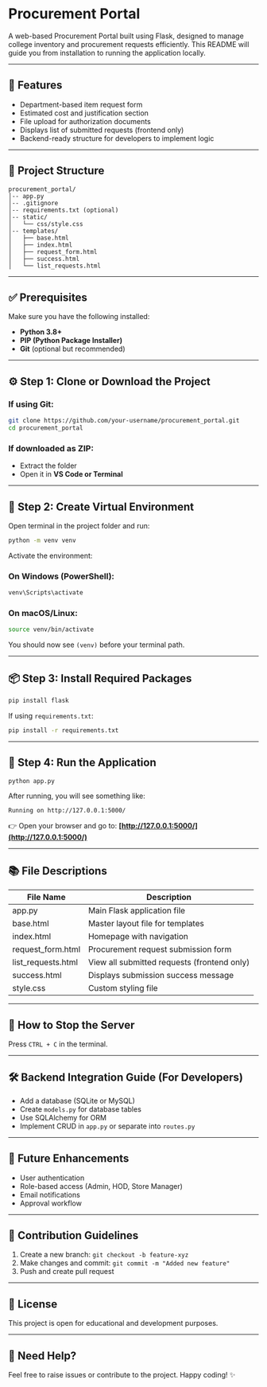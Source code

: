 # Procurement Portal

A web-based Procurement Portal built using Flask, designed to manage college inventory and procurement requests efficiently. This README will guide you from installation to running the application locally.

---

## 🚀 Features

* Department-based item request form
* Estimated cost and justification section
* File upload for authorization documents
* Displays list of submitted requests (frontend only)
* Backend-ready structure for developers to implement logic

---

## 📂 Project Structure

```
procurement_portal/
│-- app.py
│-- .gitignore
│-- requirements.txt (optional)
│-- static/
│   └── css/style.css
│-- templates/
│   ├── base.html
│   ├── index.html
│   ├── request_form.html
│   ├── success.html
│   └── list_requests.html
```

---

## ✅ Prerequisites

Make sure you have the following installed:

* **Python 3.8+**
* **PIP (Python Package Installer)**
* **Git** (optional but recommended)

---

## ⚙️ Step 1: Clone or Download the Project

### If using Git:

```bash
git clone https://github.com/your-username/procurement_portal.git
cd procurement_portal
```

### If downloaded as ZIP:

* Extract the folder
* Open it in **VS Code or Terminal**

---

## 🔧 Step 2: Create Virtual Environment

Open terminal in the project folder and run:

```bash
python -m venv venv
```

Activate the environment:

### On Windows (PowerShell):

```bash
venv\Scripts\activate
```

### On macOS/Linux:

```bash
source venv/bin/activate
```

You should now see `(venv)` before your terminal path.

---

## 📦 Step 3: Install Required Packages

```bash
pip install flask
```

If using `requirements.txt`:

```bash
pip install -r requirements.txt
```

---

## 🏃 Step 4: Run the Application

```bash
python app.py
```

After running, you will see something like:

```
Running on http://127.0.0.1:5000/
```

👉 Open your browser and go to: **[http://127.0.0.1:5000/](http://127.0.0.1:5000/)**

---

## 📚 File Descriptions

| File Name          | Description                                 |
| ------------------ | ------------------------------------------- |
| app.py             | Main Flask application file                 |
| base.html          | Master layout file for templates            |
| index.html         | Homepage with navigation                    |
| request_form.html  | Procurement request submission form         |
| list_requests.html | View all submitted requests (frontend only) |
| success.html       | Displays submission success message         |
| style.css          | Custom styling file                         |

---

## 🔄 How to Stop the Server

Press `CTRL + C` in the terminal.

---

## 🛠 Backend Integration Guide (For Developers)

* Add a database (SQLite or MySQL)
* Create `models.py` for database tables
* Use SQLAlchemy for ORM
* Implement CRUD in `app.py` or separate into `routes.py`

---

## 📌 Future Enhancements

* User authentication
* Role-based access (Admin, HOD, Store Manager)
* Email notifications
* Approval workflow

---

## 🤝 Contribution Guidelines

1. Create a new branch: `git checkout -b feature-xyz`
2. Make changes and commit: `git commit -m "Added new feature"`
3. Push and create pull request

---

## 📄 License

This project is open for educational and development purposes.

---

## 💬 Need Help?

Feel free to raise issues or contribute to the project. Happy coding! ✨
